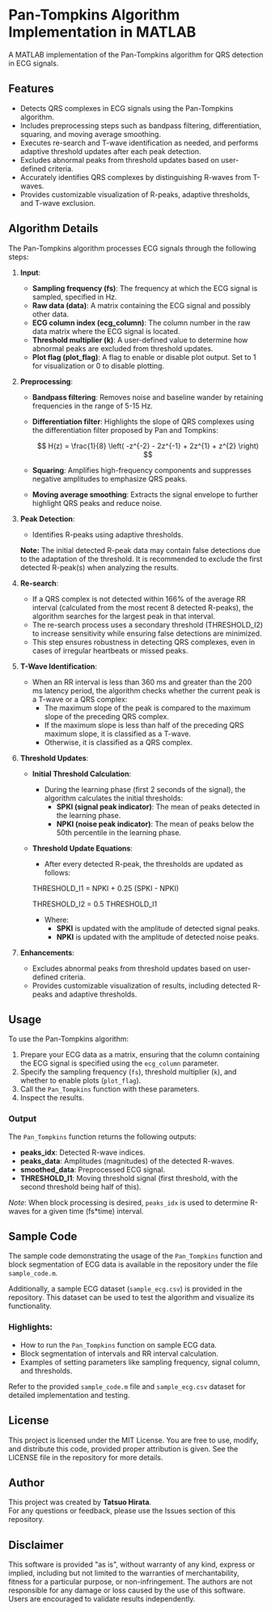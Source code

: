 # Pan-Tompkins Algorithm Implementation in MATLAB

A MATLAB implementation of the Pan-Tompkins algorithm for QRS detection in ECG signals.

## Features

- Detects QRS complexes in ECG signals using the Pan-Tompkins algorithm.
- Includes preprocessing steps such as bandpass filtering, differentiation, squaring, and moving average smoothing.
- Executes re-search and T-wave identification as needed, and performs adaptive threshold updates after each peak detection.
- Excludes abnormal peaks from threshold updates based on user-defined criteria.
- Accurately identifies QRS complexes by distinguishing R-waves from T-waves.
- Provides customizable visualization of R-peaks, adaptive thresholds, and T-wave exclusion.

## Algorithm Details

The Pan-Tompkins algorithm processes ECG signals through the following steps:

1. **Input**:
   - **Sampling frequency (fs)**: The frequency at which the ECG signal is sampled, specified in Hz.
   - **Raw data (data)**: A matrix containing the ECG signal and possibly other data.
   - **ECG column index (ecg_column)**: The column number in the raw data matrix where the ECG signal is located.
   - **Threshold multiplier (k)**: A user-defined value to determine how abnormal peaks are excluded from threshold updates.
   - **Plot flag (plot_flag)**: A flag to enable or disable plot output. Set to 1 for visualization or 0 to disable plotting.

2. **Preprocessing**:
   - **Bandpass filtering**: Removes noise and baseline wander by retaining frequencies in the range of 5-15 Hz.
   - **Differentiation filter**: Highlights the slope of QRS complexes using the differentiation filter proposed by Pan and Tompkins:

     $$
     H(z) = \frac{1}{8} \left( -z^{-2} - 2z^{-1} + 2z^{1} + z^{2} \right)
     $$

   - **Squaring**: Amplifies high-frequency components and suppresses negative amplitudes to emphasize QRS peaks.
   - **Moving average smoothing**: Extracts the signal envelope to further highlight QRS peaks and reduce noise.

3. **Peak Detection**:
   - Identifies R-peaks using adaptive thresholds.

   **Note:** The initial detected R-peak data may contain false detections due to the adaptation of the threshold. It is recommended to exclude the first detected R-peak(s) when analyzing the results.

4. **Re-search**:
   - If a QRS complex is not detected within 166% of the average RR interval (calculated from the most recent 8 detected R-peaks), the algorithm searches for the largest peak in that interval.
   - The re-search process uses a secondary threshold (THRESHOLD_I2) to increase sensitivity while ensuring false detections are minimized.
   - This step ensures robustness in detecting QRS complexes, even in cases of irregular heartbeats or missed peaks.

5. **T-Wave Identification**:
   - When an RR interval is less than 360 ms and greater than the 200 ms latency period, the algorithm checks whether the current peak is a T-wave or a QRS complex:
     - The maximum slope of the peak is compared to the maximum slope of the preceding QRS complex.
     - If the maximum slope is less than half of the preceding QRS maximum slope, it is classified as a T-wave.
     - Otherwise, it is classified as a QRS complex.

6. **Threshold Updates**:
   - **Initial Threshold Calculation**:
     - During the learning phase (first 2 seconds of the signal), the algorithm calculates the initial thresholds:
       - **SPKI (signal peak indicator)**: The mean of peaks detected in the learning phase.
       - **NPKI (noise peak indicator)**: The mean of peaks below the 50th percentile in the learning phase.
   - **Threshold Update Equations**:
     - After every detected R-peak, the thresholds are updated as follows:

      THRESHOLD\_I1 = NPKI + 0.25 (SPKI - NPKI)

      THRESHOLD\_I2 = 0.5 THRESHOLD\_I1

     - Where:
       - **SPKI** is updated with the amplitude of detected signal peaks.
       - **NPKI** is updated with the amplitude of detected noise peaks.

7. **Enhancements**:
   - Excludes abnormal peaks from threshold updates based on user-defined criteria.
   - Provides customizable visualization of results, including detected R-peaks and adaptive thresholds.

## Usage

To use the Pan-Tompkins algorithm:

1. Prepare your ECG data as a matrix, ensuring that the column containing the ECG signal is specified using the `ecg_column` parameter.
2. Specify the sampling frequency (`fs`), threshold multiplier (`k`), and whether to enable plots (`plot_flag`).
3. Call the `Pan_Tompkins` function with these parameters.
4. Inspect the results.

### Output

The `Pan_Tompkins` function returns the following outputs:

- **peaks_idx**: Detected R-wave indices.
- **peaks_data**: Amplitudes (magnitudes) of the detected R-waves.
- **smoothed_data**: Preprocessed ECG signal.
- **THRESHOLD_I1**: Moving threshold signal (first threshold, with the second threshold being half of this).

*Note*: When block processing is desired, `peaks_idx` is used to determine R-waves for a given time (fs*time) interval.

## Sample Code

The sample code demonstrating the usage of the `Pan_Tompkins` function and block segmentation of ECG data is available in the repository under the file `sample_code.m`.

Additionally, a sample ECG dataset (`sample_ecg.csv`) is provided in the repository. This dataset can be used to test the algorithm and visualize its functionality.

### Highlights:
- How to run the `Pan_Tompkins` function on sample ECG data.
- Block segmentation of intervals and RR interval calculation.
- Examples of setting parameters like sampling frequency, signal column, and thresholds.

Refer to the provided `sample_code.m` file and `sample_ecg.csv` dataset for detailed implementation and testing.

## License

This project is licensed under the MIT License. You are free to use, modify, and distribute this code, provided proper attribution is given. See the LICENSE file in the repository for more details.

## Author

This project was created by **Tatsuo Hirata**.  
For any questions or feedback, please use the Issues section of this repository.

## Disclaimer

This software is provided "as is", without warranty of any kind, express or implied, including but not limited to the warranties of merchantability, fitness for a particular purpose, or non-infringement. The authors are not responsible for any damage or loss caused by the use of this software. Users are encouraged to validate results independently.
